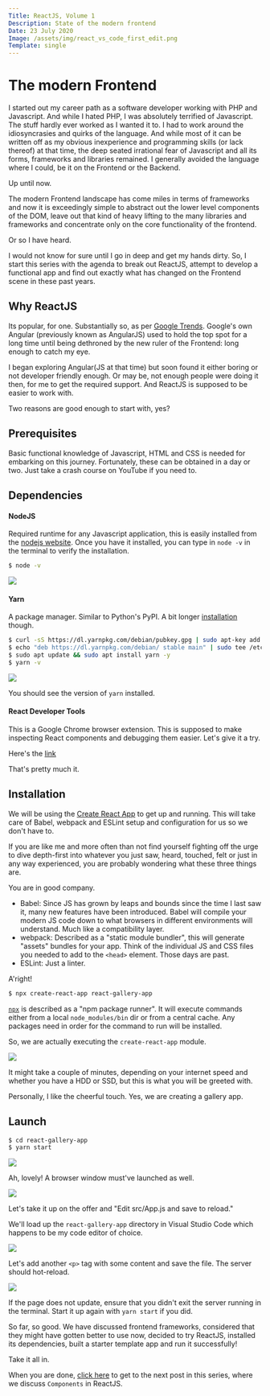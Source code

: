 ```yaml
---
Title: ReactJS, Volume 1
Description: State of the modern frontend
Date: 23 July 2020
Image: /assets/img/react_vs_code_first_edit.png
Template: single
---
```


# The modern Frontend

I started out my career path as a software developer working with PHP and Javascript. And while I hated PHP, I was absolutely terrified of Javascript. The stuff hardly ever worked as I wanted it to. I had to work around the idiosyncrasies and quirks of the language. And while most of it can be written off as my obvious inexperience and programming skills (or lack thereof) at that time, the deep seated irrational fear of Javascript and all its forms, frameworks and libraries remained. I generally avoided the language where I could, be it on the Frontend or the Backend.

Up until now.

The modern Frontend landscape has come miles in terms of frameworks and now it is exceedingly simple to abstract out the lower level components of the DOM, leave out that kind of heavy lifting to the many libraries and frameworks and concentrate only on the core functionality of the frontend.

Or so I have heard.

I would not know for sure until I go in deep and get my hands dirty. So, I start this series with the agenda to break out ReactJS, attempt to develop a functional app and find out exactly what has changed on the Frontend scene in these past years.

## Why ReactJS

Its popular, for one. Substantially so, as per [Google Trends](https://trends.google.com/trends/explore?cat=31&q=Vue.js,React,Angular). Google's own Angular (previously known as AngularJS) used to hold the top spot for a long time until being dethroned by the new ruler of the Frontend: long enough to catch my eye.

I began exploring Angular(JS at that time) but soon found it either boring or not developer friendly enough. Or may be, not enough people were doing it then, for me to get the required support. And ReactJS is supposed to be easier to work with.

Two reasons are good enough to start with, yes?


## Prerequisites

Basic functional knowledge of Javascript, HTML and CSS is needed for embarking on this journey. Fortunately, these can be obtained in a day or two. Just take a crash course on YouTube if you need to.

## Dependencies

#### NodeJS
Required runtime for any Javascript application, this is easily installed from the [nodejs website](https://nodejs.org/en/download/).
Once you have it installed, you can type in `node -v` in the terminal to verify the installation.

```bash
$ node -v
```
[<img src="/assets/img/node_v.png" class="img-fluid"/>](/assets/img/node_v.png)

#### Yarn
A package manager. Similar to Python's PyPI.
A bit longer [installation](https://classic.yarnpkg.com/en/docs/install/#debian-stable) though.
```bash
$ curl -sS https://dl.yarnpkg.com/debian/pubkey.gpg | sudo apt-key add -
$ echo "deb https://dl.yarnpkg.com/debian/ stable main" | sudo tee /etc/apt/sources.list.d/yarn.list
$ sudo apt update && sudo apt install yarn -y
$ yarn -v
```
[<img src="/assets/img/yarn_install.png" class="img-fluid"/>](/assets/img/yarn_install.png)

You should see the version of `yarn` installed.

#### React Developer Tools
This is a Google Chrome browser extension. This is supposed to make inspecting React components and debugging them easier. Let's give it a try.

Here's the [link](https://chrome.google.com/webstore/detail/react-developer-tools/fmkadmapgofadopljbjfkapdkoienihi)

That's pretty much it.

## Installation
We will be using the [Create React App](https://create-react-app.dev/) to get up and running. This will take care of Babel, webpack and ESLint setup  and configuration for us so we don't have to.

If you are like me and more often than not find yourself fighting off the urge to dive depth-first into whatever you just saw, heard, touched, felt or just in any way experienced, you are probably wondering what these three things are.

You are in good company.

- Babel: 
Since JS has grown by leaps and bounds since the time I last saw it, many new features have been introduced. Babel will compile your modern JS code down to what browsers in different environments will understand. Much like a compatibility layer.
- webpack: 
Described as a "static module bundler", this will generate "assets" bundles for your app. Think of the individual JS and CSS files you needed to add to the `<head>` element. Those days are past.
- ESLint: Just a linter. 

A'right!

```bash
$ npx create-react-app react-gallery-app
```
[`npx`](https://www.npmjs.com/package/npx) is described as a "npm package runner". It will execute commands either from a local `node_modules/bin` dir or from a central cache. Any packages need in order for the command to run will be installed. 

So, we are actually executing the `create-react-app` module.

[<img src="/assets/img/npx_create_react_app.png" class="img-fluid"/>](/assets/img/npx_create_react_app.png)

It might take a couple of minutes, depending on your internet speed and whether you have a HDD or SSD, but this is what you will be greeted with.

Personally, I like the cheerful touch. Yes, we are creating a gallery app.

## Launch

```bash
$ cd react-gallery-app
$ yarn start
```

[<img src="/assets/img/yarn_start.png" class="img-fluid"/>](/assets/img/yarn_start.png)

Ah, lovely! A browser window must've launched as well.

[<img src="/assets/img/react_begin.png" class="img-fluid"/>](/assets/img/react_begin.png)

Let's take it up on the offer and "Edit src/App.js and save to reload."

We'll load up the `react-gallery-app` directory in Visual Studio Code which happens to be my code editor of choice.

[<img src="/assets/img/react_vs_code.png" class="img-fluid"/>](/assets/img/react_vs_code.png)

Let's add another `<p>` tag with some content and save the file. The server should hot-reload.

[<img src="/assets/img/react_first_edit.png" class="img-fluid"/>](/assets/img/react_first_edit.png)

If the page does not update, ensure that you didn't exit the server running in the terminal. Start it up again with `yarn start` if you did.

So far, so good.
We have discussed frontend frameworks, considered that they might have gotten better to use now, decided to try ReactJS, installed its dependencies, built a starter template app and run it successfully!

Take it all in.

When you are done, [click here](/?reactjs_2) to get to the next post in this series, where we discuss `Components` in ReactJS.